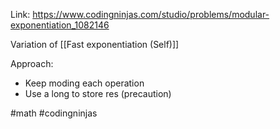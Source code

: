 Link: https://www.codingninjas.com/studio/problems/modular-exponentiation_1082146

Variation of [[Fast exponentiation (Self)]] 

Approach:
- Keep moding each operation 
- Use a long to store res (precaution)

#math #codingninjas 